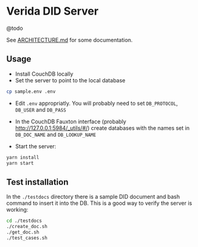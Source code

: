 # Verida DID Server

@todo

See [ARCHITECTURE.md](https://github.com/verida/did-server/blob/main/ARCHITECTURE.md) for some documentation. 

## Usage

* Install CouchDB locally
* Set the server to point to the local database

```bash
cp sample.env .env
```
* Edit `.env` appropriatly. You will probably need to set `DB_PROTOCOL`, `DB_USER` and `DB_PASS` 
* In the CouchDB Fauxton interface (probably http://127.0.0.1:5984/_utils/#/) create databases with the names set in `DB_DOC_NAME` and `DB_LOOKUP_NAME`

* Start the server:

```bash 
yarn install
yarn start
```

## Test installation

In the `./testdocs` directory there is a sample DID document and bash command to insert it into the DB. This is a good way to verify the server is working:

```bash
cd ./testdocs
./create_doc.sh
./get_doc.sh
./test_cases.sh
```




